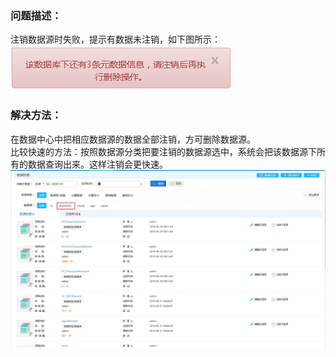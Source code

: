 ### 问题描述： ###

注销数据源时失败，提示有数据未注销，如下图所示：
![](picture/p5.png) 

### 解决方法： ###
在数据中心中把相应数据源的数据全部注销，方可删除数据源。  
比较快速的方法：按照数据源分类把要注销的数据源选中，系统会把该数据源下所有的数据查询出来。这样注销会更快速。
![](picture/p6.png)  
 